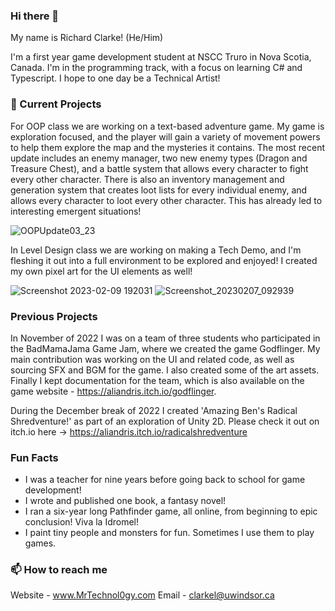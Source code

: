 ### Hi there 👋

My name is Richard Clarke! (He/Him)

I'm a first year game development student at NSCC Truro in Nova Scotia, Canada. I'm in the programming track, with a focus on learning C# and Typescript. I hope to one day be a Technical Artist!

### 🔭 Current Projects

For OOP class we are working on a text-based adventure game. My game is exploration focused, and the player will gain a variety of movement powers to help them explore the map and the mysteries it contains. The most recent update includes an enemy manager, two new enemy types (Dragon and Treasure Chest), and a battle system that allows every character to fight every other character. There is also an inventory management and generation system that creates loot lists for every individual enemy, and allows every character to loot every other character. This has already led to interesting emergent situations!

![OOPUpdate03_23](https://user-images.githubusercontent.com/113057777/228028612-02713909-08c6-4ff6-8395-93ba672bf6a2.PNG)

In Level Design class we are working on making a Tech Demo, and I'm fleshing it out into a full environment to be explored and enjoyed! I created my own pixel art for the UI elements as well! 

![Screenshot 2023-02-09 192031](https://user-images.githubusercontent.com/113057777/221425223-40687ebc-3db5-45e2-a5fe-6d2fe97e18b3.jpg)
![Screenshot_20230207_092939](https://user-images.githubusercontent.com/113057777/221425262-7ff988a9-e61c-48f6-ae92-6740a58d56a5.png)

### Previous Projects

In November of 2022 I was on a team of three students who participated in the BadMamaJama Game Jam, where we created the game Godflinger. My main contribution was working on the UI and related code, as well as sourcing SFX and BGM for the game. I also created some of the art assets. Finally I kept documentation for the team, which is also available on the game website - https://aliandris.itch.io/godflinger.

During the December break of 2022 I created 'Amazing Ben's Radical Shredventure!' as part of an exploration of Unity 2D. Please check it out on itch.io here -> https://aliandris.itch.io/radicalshredventure

### Fun Facts 
- I was a teacher for nine years before going back to school for game development! 
- I wrote and published one book, a fantasy novel!
- I ran a six-year long Pathfinder game, all online, from beginning to epic conclusion! Viva la Idromel! 
- I paint tiny people and monsters for fun. Sometimes I use them to play games.

### 📫 How to reach me
Website - www.MrTechnol0gy.com
Email - clarkel@uwindsor.ca

<!--
**MrTechnol0gy/MrTechnol0gy** is a ✨ _special_ ✨ repository because its `README.md` (this file) appears on your GitHub profile.

Here are some ideas to get you started:

- 🔭 I’m currently working on ...
- 🌱 I’m currently learning ...
- 👯 I’m looking to collaborate on ...
- 🤔 I’m looking for help with ...
- 💬 Ask me about ...
- 📫 How to reach me: ...
- 😄 Pronouns: ...
- ⚡ Fun fact: ...
-->
